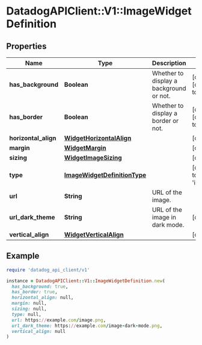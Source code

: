 # DatadogAPIClient::V1::ImageWidgetDefinition

## Properties

| Name                 | Type                                                          | Description                             | Notes                        |
| -------------------- | ------------------------------------------------------------- | --------------------------------------- | ---------------------------- |
| **has_background**   | **Boolean**                                                   | Whether to display a background or not. | [optional][default to true]  |
| **has_border**       | **Boolean**                                                   | Whether to display a border or not.     | [optional][default to true]  |
| **horizontal_align** | [**WidgetHorizontalAlign**](WidgetHorizontalAlign.md)         |                                         | [optional]                   |
| **margin**           | [**WidgetMargin**](WidgetMargin.md)                           |                                         | [optional]                   |
| **sizing**           | [**WidgetImageSizing**](WidgetImageSizing.md)                 |                                         | [optional]                   |
| **type**             | [**ImageWidgetDefinitionType**](ImageWidgetDefinitionType.md) |                                         | [default to &#39;image&#39;] |
| **url**              | **String**                                                    | URL of the image.                       |                              |
| **url_dark_theme**   | **String**                                                    | URL of the image in dark mode.          | [optional]                   |
| **vertical_align**   | [**WidgetVerticalAlign**](WidgetVerticalAlign.md)             |                                         | [optional]                   |

## Example

```ruby
require 'datadog_api_client/v1'

instance = DatadogAPIClient::V1::ImageWidgetDefinition.new(
  has_background: true,
  has_border: true,
  horizontal_align: null,
  margin: null,
  sizing: null,
  type: null,
  url: https://example.com/image.png,
  url_dark_theme: https://example.com/image-dark-mode.png,
  vertical_align: null
)
```
